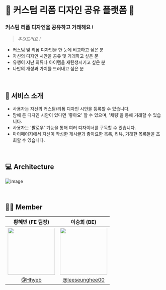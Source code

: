 # 👕 커스텀 리폼 디자인 공유 플랫폼 👕

### 커스텀 리폼 디자인을 공유하고 거래해요 !

> *추천드려요 !*
- 커스텀 및 리폼 디자인을 한 눈에 비교하고 싶은 분
- 자신의 디자인 시안을 공유 및 거래하고 싶은 분
- 유행이 지난 의류나 아이템을 재탄생시키고 싶은 분
- 나만의 개성과 가치를 드러내고 싶은 분
<br />

## 🔔 서비스 소개
- 사용자는 자신의 커스텀/리폼 디자인 시안을 등록할 수 있습니다.
- 맘에 든 디자인 시안이 있다면 '좋아요' 할 수 있으며, '채팅'을 통해 거래할 수 있습니다.
- 사용자는 '팔로우' 기능을 통해 여러 디자이너를 구독할 수 있습니다.
- 마이페이지에서 자신이 작성한 게시글과 좋아요한 목록, 리뷰, 거래한 목록들을 조회할 수 있습니다.
<br />

## 💻 Architecture
![image](https://github.com/2023-Capstone-Project/.github/assets/87460638/5dba90c9-5305-467b-8b7c-11e4b47671dc)


<br />

## 👩‍💻 Member
|황혜빈 (FE 팀장)|이승희 (BE)|
|:-:|:-:|
|<img src="https://mblogthumb-phinf.pstatic.net/MjAxNzA5MjFfMjA4/MDAxNTA1OTU2NDYwMDMy.XEocczBViYn9gLvCMpkq7vuj-c7zHk7va2YnrDfaNjsg.rGjmqssxDQX5_rM5DrQxMTe1gveppJPsW03tdCcWBbsg.JPEG.asj4693/KakaoTalk_20170921_101319559.jpg?type=w800" width=150>|<img src="https://avatars.githubusercontent.com/u/87460638?v=4" width=150>|
|[@Hhyeb](https://github.com/Hhyeb)|[@leeseunghee00](https://github.com/leeseunghee00)|
<br />

